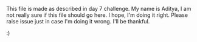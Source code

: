 This file is made as described in day 7 challenge.
My name is Aditya, I am not really sure if this file should go here. I hope, I'm doing it right. Please raise issue just in case I'm doing it wrong. I'll be thankful.

:)
